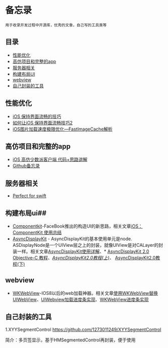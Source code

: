 ﻿# 备忘录
    用于收录开发过程中开源库，优秀的文章，自己写的工具类等
## 目录 ##

- [性能优化](#性能优化)
- [高仿项目和完整的app](#高仿项目和完整的app)
- [服务器相关](#服务器相关)
- [构建布局UI](#构建布局ui)
- [webview](#webview)
- [自己封装的工具](#自己封装的工具)


## 性能优化 ##
 - [iOS 保持界面流畅的技巧][1]
 - [如何让iOS 保持界面流畅技巧2][2]
 - [iOS图片加载速度极限优化—FastImageCache解析][3]

## 高仿项目和完整的app ##

- [iOS 高仿少数派客户端 代码+思路讲解][4]
- [Github备忘录][5]

## 服务器相关 ##

- [Perfect for swift][6]

## 构建布局ui##

 - [Componentkit][7]-FaceBook推出的构造UI的新思路，相关文章[iOS：ComponentKit 使用总结][8]
 - [AsyncDisplayKit][9] - AsyncDisplayKit的基本使用单元是node. ASDisplayNode是一个UIView层之上的封装，就像UIView是对CALayer的封装一样。相关文章[AsyncDisplayKit使用详解][10]、* [AsyncDisplayKit 2.0 Objective-C 教程][11]、*[AsyncDisplayKit2.0教程(上)][12]、* [AsyncDisplayKit2.0教程(下)][13]

## webview ##

 - [WKWebView][14]-IOS8以后的web加载神器。相关文章[使用WKWebView替换UIWebView][15]、[UIWebview加载进度条实现][16]、[WKWebView进度条实现][17]

## 自己封装的工具 ##

1.XYYSegmentControl https://github.com/1273011249/XYYSegmentControl

简介：多页签显示，基于HMSegmentedControl再封装，便于使用


  [1]: https://blog.ibireme.com/2015/11/12/smooth_user_interfaces_for_ios/
  [2]: http://www.cnblogs.com/ioriwellings/p/5011993.html
  [3]: http://blog.cnbang.net/tech/2578/
  [4]: http://www.jianshu.com/p/1265eea814c6
  [5]: http://www.jianshu.com/p/5c16f21a74de
  [6]: https://github.com/PerfectlySoft/Perfect
  [7]: https://github.com/facebook/componentkit
  [8]: https://segmentfault.com/a/1190000002706612
  [9]: https://github.com/facebookarchive/AsyncDisplayKit
  [10]: http://www.jianshu.com/p/a6105e22d394
  [11]: http://blog.csdn.net/kmyhy/article/details/55656939
  [12]: http://blog.csdn.net/kmyhy/article/details/54632659
  [13]: http://blog.csdn.net/kmyhy/article/details/54846322
  [14]: https://github.com/XFIOSXiaoFeng/WKWebView
  [15]: http://www.jianshu.com/p/6ba2507445e4
  [16]: http://www.cnblogs.com/yajunLi/p/6292507.html
  [17]: http://www.jianshu.com/p/b32b9fb6cb0a